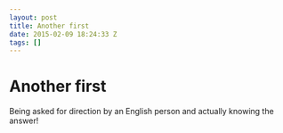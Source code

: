 ```yaml
---
layout: post
title: Another first
date: 2015-02-09 18:24:33 Z
tags: []
---
```

# Another first

Being asked for direction by an English person and actually knowing the answer!
